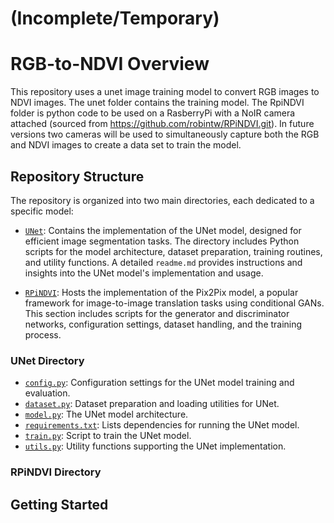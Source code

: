 # (Incomplete/Temporary)
# RGB-to-NDVI Overview 

This repository uses a unet image training model to convert RGB images to NDVI images. The unet folder contains the training model. The RpiNDVI folder is python code to be used on a RasberryPi with a NoIR camera attached (sourced from https://github.com/robintw/RPiNDVI.git). In future versions two cameras will be used to simultaneously capture both the RGB and NDVI images to create a data set to train the model.

## Repository Structure

The repository is organized into two main directories, each dedicated to a specific model:

- [`UNet`](https://github.com/Menonlab-Rich/ml_models/tree/main/unet): Contains the implementation of the UNet model, designed for efficient image segmentation tasks. The directory includes Python scripts for the model architecture, dataset preparation, training routines, and utility functions. A detailed `readme.md` provides instructions and insights into the UNet model's implementation and usage.

- [`RPiNDVI`](https://github.com/junyanz/pytorch-CycleGAN-and-pix2pix/tree/9f8f61e5a375c2e01c5187d093ce9c2409f409b0): Hosts the implementation of the Pix2Pix model, a popular framework for image-to-image translation tasks using conditional GANs. This section includes scripts for the generator and discriminator networks, configuration settings, dataset handling, and the training process.
### UNet Directory

- [`config.py`](https://github.com/Menonlab-Rich/ml_models/blob/main/unet/config.py): Configuration settings for the UNet model training and evaluation.
- [`dataset.py`](https://github.com/Menonlab-Rich/ml_models/blob/main/unet/dataset.py): Dataset preparation and loading utilities for UNet.
- [`model.py`](https://github.com/Menonlab-Rich/ml_models/blob/main/unet/model.py): The UNet model architecture.
- [`requirements.txt`](https://github.com/Menonlab-Rich/ml_models/blob/main/unet/requirements.txt): Lists dependencies for running the UNet model.
- [`train.py`](https://github.com/Menonlab-Rich/ml_models/blob/main/unet/train.py): Script to train the UNet model.
- [`utils.py`](https://github.com/Menonlab-Rich/ml_models/blob/main/unet/utils.py): Utility functions supporting the UNet implementation.

### RPiNDVI Directory



## Getting Started


